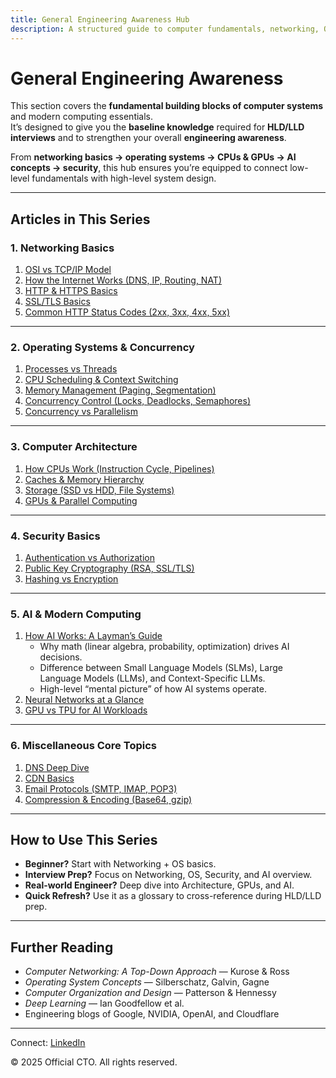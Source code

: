 ```yaml
---
title: General Engineering Awareness Hub
description: A structured guide to computer fundamentals, networking, OS, architecture, GPUs, AI basics, and security for system design interviews and real-world engineering awareness.
---
```


# General Engineering Awareness

This section covers the **fundamental building blocks of computer systems** and modern computing essentials.  
It’s designed to give you the **baseline knowledge** required for **HLD/LLD interviews** and to strengthen your overall **engineering awareness**.  

From **networking basics → operating systems → CPUs & GPUs → AI concepts → security**, this hub ensures you’re equipped to connect low-level fundamentals with high-level system design.

---

## Articles in This Series

### **1. Networking Basics**
1. [OSI vs TCP/IP Model](/interview-section/fundamentals/networking/osi-tcpip.md)  
2. [How the Internet Works (DNS, IP, Routing, NAT)](/interview-section/fundamentals/networking/internet.md)  
3. [HTTP & HTTPS Basics](/interview-section/fundamentals/networking/http-https-basics.md)  
4. [SSL/TLS Basics](/interview-section/fundamentals/networking/ssl-tls-basics)
5. [Common HTTP Status Codes (2xx, 3xx, 4xx, 5xx)](/interview-section/fundamentals/networking/http-codes.md)  

---

### **2. Operating Systems & Concurrency**
1. [Processes vs Threads](/interview-section/fundamentals/os/processes-vs-threads.md)  
2. [CPU Scheduling & Context Switching](/interview-section/fundamentals/os/scheduling.md)  
3. [Memory Management (Paging, Segmentation)](/interview-section/fundamentals/os/memory.md)  
4. [Concurrency Control (Locks, Deadlocks, Semaphores)](/interview-section/fundamentals/os/concurrency.md)  
5. [Concurrency vs Parallelism](/interview-section/fundamentals/os/concurrency-vs-parallelism)

---

### **3. Computer Architecture**
1. [How CPUs Work (Instruction Cycle, Pipelines)](/interview-section/fundamentals/architecture/cpu.md)  
2. [Caches & Memory Hierarchy](/interview-section/fundamentals/architecture/memory-hierarchy.md)  
3. [Storage (SSD vs HDD, File Systems)](/interview-section/fundamentals/architecture/storage.md)  
4. [GPUs & Parallel Computing](/interview-section/fundamentals/architecture/gpus.md)  

---

### **4. Security Basics**
1. [Authentication vs Authorization](/interview-section/fundamentals/security/auth-vs-authz.md)  
2. [Public Key Cryptography (RSA, SSL/TLS)](/interview-section/fundamentals/security/pki.md)  
3. [Hashing vs Encryption](/interview-section/fundamentals/security/hashing-encryption.md)  

---

### **5. AI & Modern Computing**
1. [How AI Works: A Layman’s Guide](/interview-section/fundamentals/ai/how-ai-works.md)  
   - Why math (linear algebra, probability, optimization) drives AI decisions.  
   - Difference between Small Language Models (SLMs), Large Language Models (LLMs), and Context-Specific LLMs.  
   - High-level “mental picture” of how AI systems operate.  
2. [Neural Networks at a Glance](/interview-section/fundamentals/ai/neural-networks.md)  
3. [GPU vs TPU for AI Workloads](/interview-section/fundamentals/ai/gpu-vs-tpu.md)  

---

### **6. Miscellaneous Core Topics**
1. [DNS Deep Dive](/interview-section/fundamentals/misc/dns.md)  
2. [CDN Basics](/interview-section/fundamentals/misc/cdn-basics.md)  
3. [Email Protocols (SMTP, IMAP, POP3)](/interview-section/fundamentals/misc/email.md)  
4. [Compression & Encoding (Base64, gzip)](/interview-section/fundamentals/misc/compression.md)  

---

## How to Use This Series
- **Beginner?** Start with Networking + OS basics.  
- **Interview Prep?** Focus on Networking, OS, Security, and AI overview.  
- **Real-world Engineer?** Deep dive into Architecture, GPUs, and AI.  
- **Quick Refresh?** Use it as a glossary to cross-reference during HLD/LLD prep.  

---

## Further Reading
- *Computer Networking: A Top-Down Approach* — Kurose & Ross  
- *Operating System Concepts* — Silberschatz, Galvin, Gagne  
- *Computer Organization and Design* — Patterson & Hennessy  
- *Deep Learning* — Ian Goodfellow et al.  
- Engineering blogs of Google, NVIDIA, OpenAI, and Cloudflare  

---

<footer>
  <p>Connect: <a href="https://www.linkedin.com/in/ravi-shankar-a725b0225/">LinkedIn</a></p>
  <p>&copy; 2025 Official CTO. All rights reserved.</p>
</footer>
